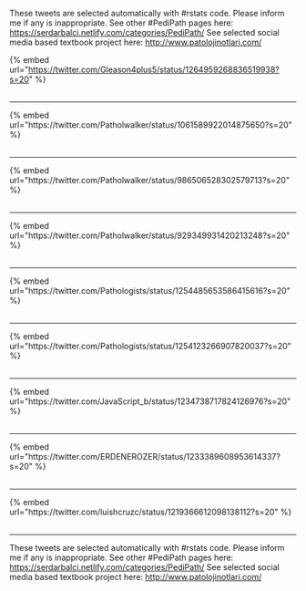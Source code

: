 

These tweets are selected automatically with #rstats code. Please inform me if any is inappropriate.
See other #PediPath pages here: https://serdarbalci.netlify.com/categories/PediPath/ 
See selected social media based textbook project here: http://www.patolojinotlari.com/

{% embed url="https://twitter.com/Gleason4plus5/status/1264959268836519938?s=20" %}<br>
<br>
<hr>
{% embed url="https://twitter.com/Patholwalker/status/1061589922014875650?s=20" %}<br>
<br>
<hr>
{% embed url="https://twitter.com/Patholwalker/status/986506528302579713?s=20" %}<br>
<br>
<hr>
{% embed url="https://twitter.com/Patholwalker/status/929349931420213248?s=20" %}<br>
<br>
<hr>
{% embed url="https://twitter.com/Pathologists/status/1254485653586415616?s=20" %}<br>
<br>
<hr>
{% embed url="https://twitter.com/Pathologists/status/1254123266907820037?s=20" %}<br>
<br>
<hr>
{% embed url="https://twitter.com/JavaScript_b/status/1234738717824126976?s=20" %}<br>
<br>
<hr>
{% embed url="https://twitter.com/ERDENEROZER/status/1233389608953614337?s=20" %}<br>
<br>
<hr>
{% embed url="https://twitter.com/luishcruzc/status/1219366612098138112?s=20" %}<br>
<br>
<hr>


These tweets are selected automatically with #rstats code. Please inform me if any is inappropriate.
See other #PediPath pages here: https://serdarbalci.netlify.com/categories/PediPath/ 
See selected social media based textbook project here: http://www.patolojinotlari.com/
